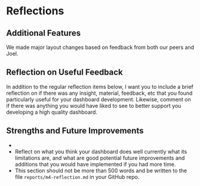 # Reflections

## Additional Features

We made major layout changes based on feedback from both our peers and Joel.

## Reflection on Useful Feedback

In addition to the regular reflection items below, I want you to include a brief reflection on if there was any insight, material, feedback, etc that you found particularly useful for your dashboard development. Likewise, comment on if there was anything you would have liked to see to better support you developing a high quality dashboard.

## Strengths and Future Improvements

-   
-   Reflect on what you think your dashboard does well currently what its limitations are, and what are good potential future improvements and additions that you would have implemented if you had more time.
-   This section should not be more than 500 words and be written to the file `reports/m4-reflection.md` in your GitHub repo.
